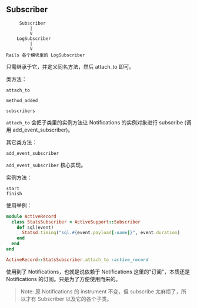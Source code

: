 ## Subscriber

```
     Subscriber
         |
         V
    LogSubscriber
         |
         V
Rails 各个模块里的 LogSubscriber
```

只需继承于它，并定义同名方法，然后 attach_to 即可。

类方法：

```
attach_to

method_added

subscribers
```

`attach_to` 会把子类里的实例方法让 Notifications 的实例对象进行 subscribe (调用 add_event_subscriber)。

其它类方法：

```
add_event_subscriber
```

`add_event_subscriber` 核心实现。

实例方法：

```
start
finish
```

使用举例：

```ruby
module ActiveRecord
  class StatsSubscriber < ActiveSupport::Subscriber
    def sql(event)
      Statsd.timing("sql.#{event.payload[:name]}", event.duration)
    end
  end
end

ActiveRecord::StatsSubscriber.attach_to :active_record
```

使用到了 Notifications，也就是说依赖于 Notifications 这里的"订阅"，本质还是 Notifications 的订阅。只是为了方便使用而来的。

> Note: 原 Notifications 的 instrument 不变，但 subscribe 太麻烦了，所以才有 Subscriber 以及它的各个子类。
